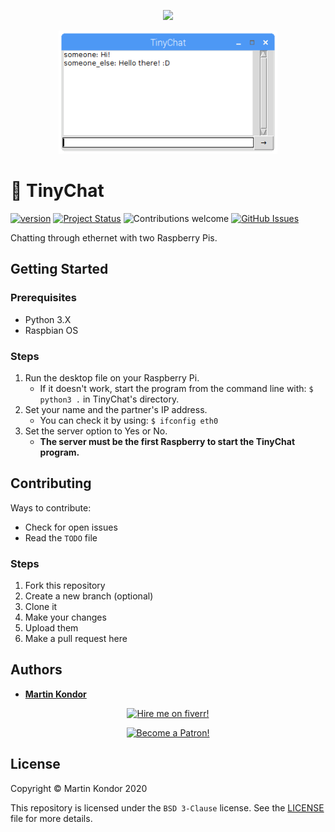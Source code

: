 <p align="center">
    <img width="35" src="icon.ico">
</p>

<p align="center">
    <img width="350" src="readme.png">
</p>

# 💬 TinyChat

[![version](https://img.shields.io/badge/version-v0.9.0-red.svg)](https://github.com/MartinKondor/TinyChat) [![Project Status](https://img.shields.io/badge/status-active-brightgreen.svg)](https://github.com/MartinKondor/TinyChat) ![Contributions welcome](https://img.shields.io/badge/contributions-welcome-brightgreen.svg) [![GitHub Issues](https://img.shields.io/github/issues/MartinKondor/TinyChat.svg)](https://github.com/MartinKondor/TinyChat/issues)

Chatting through ethernet with two Raspberry Pis.

## Getting Started

### Prerequisites

* Python 3.X
* Raspbian OS

### Steps

1. Run the desktop file on your Raspberry Pi.
    * If it doesn't work, start the program from the command line with:
        `$ python3 .`
        in TinyChat's directory.
2. Set your name and the partner's IP address.
    * You can check it by using: `$ ifconfig eth0`
3. Set the server option to Yes or No.
    * **The server must be the first Raspberry to start the TinyChat program.**

## Contributing

Ways to contribute:

* Check for open issues
* Read the ```TODO``` file

### Steps

1. Fork this repository
2. Create a new branch (optional)
3. Clone it
4. Make your changes
5. Upload them
6. Make a pull request here

## Authors

* **[Martin Kondor](https://github.com/MartinKondor)**

<p align="center">
<a title="Fiverr" href="https://www.fiverr.com/martinkondor">
<img id="fiverr-img" class="img-responsive" alt="Hire me on fiverr!" title="Hire me on fiverr!" src="https://martinkondor.github.io/img/hire_me_on_fiverr_button.png" width="222">
</a>
</p>

<p align="center"><a href="https://www.patreon.com/bePatron?u=17006186" data-patreon-widget-type="become-patron-button"><img width="222" class="img-responsive" alt="Become a Patron!" title="Become a Patron!" src="https://martinkondor.github.io/img/become_a_patron_button.png"></a></p>

## License

Copyright &copy; Martin Kondor 2020

This repository is licensed under the ```BSD 3-Clause``` license.
See the [LICENSE](./LICENSE) file for more details.
